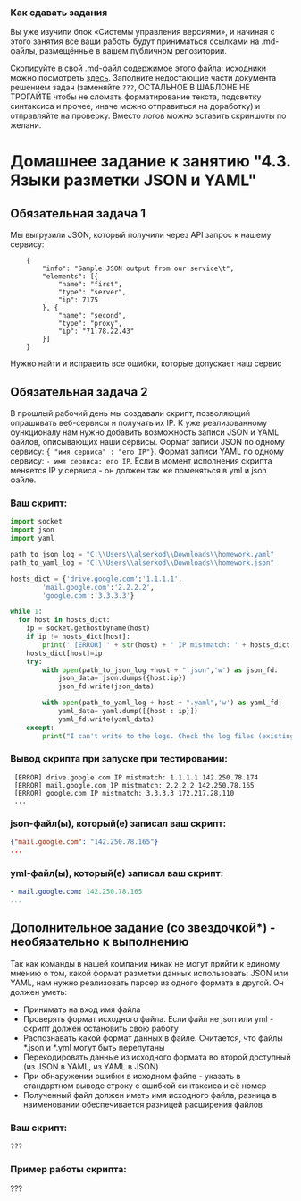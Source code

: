 ### Как сдавать задания

Вы уже изучили блок «Системы управления версиями», и начиная с этого занятия все ваши работы будут приниматься ссылками на .md-файлы, размещённые в вашем публичном репозитории.

Скопируйте в свой .md-файл содержимое этого файла; исходники можно посмотреть [здесь](https://raw.githubusercontent.com/netology-code/sysadm-homeworks/devsys10/04-script-03-yaml/README.md). Заполните недостающие части документа решением задач (заменяйте `???`, ОСТАЛЬНОЕ В ШАБЛОНЕ НЕ ТРОГАЙТЕ чтобы не сломать форматирование текста, подсветку синтаксиса и прочее, иначе можно отправиться на доработку) и отправляйте на проверку. Вместо логов можно вставить скриншоты по желани.

# Домашнее задание к занятию "4.3. Языки разметки JSON и YAML"


## Обязательная задача 1
Мы выгрузили JSON, который получили через API запрос к нашему сервису:
```
    {
    	"info": "Sample JSON output from our service\t",
    	"elements": [{
    		"name": "first",
    		"type": "server",
    		"ip": 7175
    	}, {
    		"name": "second",
    		"type": "proxy",
    		"ip": "71.78.22.43"
    	}]
    }
```
  Нужно найти и исправить все ошибки, которые допускает наш сервис

## Обязательная задача 2
В прошлый рабочий день мы создавали скрипт, позволяющий опрашивать веб-сервисы и получать их IP. К уже реализованному функционалу нам нужно добавить возможность записи JSON и YAML файлов, описывающих наши сервисы. Формат записи JSON по одному сервису: `{ "имя сервиса" : "его IP"}`. Формат записи YAML по одному сервису: `- имя сервиса: его IP`. Если в момент исполнения скрипта меняется IP у сервиса - он должен так же поменяться в yml и json файле.

### Ваш скрипт:
```python
import socket
import json
import yaml

path_to_json_log = "C:\\Users\\alserkod\\Downloads\\homework.yaml"
path_to_yaml_log = "C:\\Users\\alserkod\\Downloads\\homework.json"

hosts_dict = {'drive.google.com':'1.1.1.1',
		'mail.google.com':'2.2.2.2', 
		'google.com':'3.3.3.3'}

while 1:
  for host in hosts_dict:
    ip = socket.gethostbyname(host)
    if ip != hosts_dict[host]:
        print(' [ERROR] ' + str(host) + ' IP mistmatch: ' + hosts_dict[host] + ' ' + ip)
    hosts_dict[host]=ip
    try:
        with open(path_to_json_log +host + ".json",'w') as json_fd:
            json_data= json.dumps({host:ip})
            json_fd.write(json_data) 

        with open(path_to_yaml_log + host + ".yaml",'w') as yaml_fd:
            yaml_data= yaml.dump([{host : ip}])
            yaml_fd.write(yaml_data)
    except:
        print("I can't write to the logs. Check the log files (existing, permissions, etc.)")
```

### Вывод скрипта при запуске при тестировании:
```
 [ERROR] drive.google.com IP mistmatch: 1.1.1.1 142.250.78.174
 [ERROR] mail.google.com IP mistmatch: 2.2.2.2 142.250.78.165
 [ERROR] google.com IP mistmatch: 3.3.3.3 172.217.28.110
 ...
```

### json-файл(ы), который(е) записал ваш скрипт:
```json
{"mail.google.com": "142.250.78.165"}
...
```

### yml-файл(ы), который(е) записал ваш скрипт:
```yaml
- mail.google.com: 142.250.78.165
...
```

## Дополнительное задание (со звездочкой*) - необязательно к выполнению

Так как команды в нашей компании никак не могут прийти к единому мнению о том, какой формат разметки данных использовать: JSON или YAML, нам нужно реализовать парсер из одного формата в другой. Он должен уметь:
   * Принимать на вход имя файла
   * Проверять формат исходного файла. Если файл не json или yml - скрипт должен остановить свою работу
   * Распознавать какой формат данных в файле. Считается, что файлы *.json и *.yml могут быть перепутаны
   * Перекодировать данные из исходного формата во второй доступный (из JSON в YAML, из YAML в JSON)
   * При обнаружении ошибки в исходном файле - указать в стандартном выводе строку с ошибкой синтаксиса и её номер
   * Полученный файл должен иметь имя исходного файла, разница в наименовании обеспечивается разницей расширения файлов

### Ваш скрипт:
```python
???
```

### Пример работы скрипта:
???